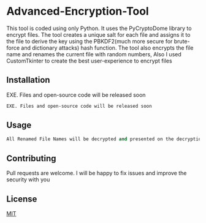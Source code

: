 # Advanced-Encryption-Tool

This tool is coded using only Python. It uses the PyCryptoDome library to encrypt files. The tool creates a unique salt for each file and assigns it to the file to derive the key using the PBKDF2(much more secure for brute-force and dictionary attacks) hash function. The tool also encrypts the file name and renames the current file with random numbers, Also I used CustomTkinter to create the best user-experience to encrypt files

## Installation

EXE. Files and open-source code will be released soon

```bash
EXE. Files and open-source code will be released soon
```

## Usage

```python
All Renamed File Names will be decrypted and presented on the decryption menu to make you locate it much quicker
```

## Contributing

Pull requests are welcome. I will be happy to fix issues and improve the security with you



## License

[MIT](https://choosealicense.com/licenses/mit/)

